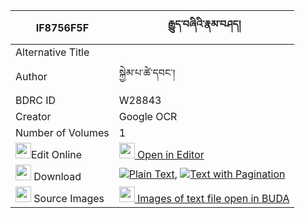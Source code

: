 |IF8756F5F|རྒྱུད་བཞིའི་རྣམ་བཤད། 
| --- | --- 
|Alternative Title |
|Author| སྐྱེམ་པ་ཚེ་དབང་།
|BDRC ID | W28843
|Creator | Google OCR
|Number of Volumes| 1
|<img width="25" src="https://img.icons8.com/color/25/000000/edit-property.png">Edit Online| [<img width="25" src="https://avatars.githubusercontent.com/u/45091458?s=200&v=4"> Open in Editor](http://editor.openpecha.org/IF8756F5F)
|<img width="25" src="https://img.icons8.com/fluent/48/000000/download-2.png"/>  Download | [![](https://img.icons8.com/color/20/000000/txt.png)Plain Text](https://github.com/Openpecha/IF8756F5F/releases/download/v1/gyu_shyi_i_namshe_plain_IF8756F5F.zip), [![](https://img.icons8.com/color/20/000000/txt.png)Text with Pagination](https://github.com/Openpecha/IF8756F5F/releases/download/v1/gyu_shyi_i_namshe_pages_IF8756F5F.zip)
|<img width="25" src="https://img.icons8.com/plasticine/100/000000/pictures-folder.png"/>  Source Images | [<img width="25" src="https://library.bdrc.io/icons/BUDA-small.svg"> Images of text file open in BUDA](https://library.bdrc.io/show/bdr:W28843)